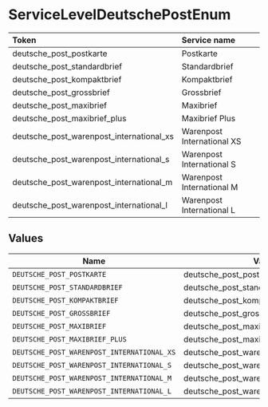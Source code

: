 # ServiceLevelDeutschePostEnum

|Token | Service name|
|:---|:---|
| deutsche_post_postkarte | Postkarte|
| deutsche_post_standardbrief | Standardbrief|
| deutsche_post_kompaktbrief | Kompaktbrief|
| deutsche_post_grossbrief | Grossbrief|
| deutsche_post_maxibrief | Maxibrief|
| deutsche_post_maxibrief_plus | Maxibrief Plus|
| deutsche_post_warenpost_international_xs | Warenpost International XS|
| deutsche_post_warenpost_international_s | Warenpost International S|
| deutsche_post_warenpost_international_m | Warenpost International M|
| deutsche_post_warenpost_international_l | Warenpost International L|



## Values

| Name                                       | Value                                      |
| ------------------------------------------ | ------------------------------------------ |
| `DEUTSCHE_POST_POSTKARTE`                  | deutsche_post_postkarte                    |
| `DEUTSCHE_POST_STANDARDBRIEF`              | deutsche_post_standardbrief                |
| `DEUTSCHE_POST_KOMPAKTBRIEF`               | deutsche_post_kompaktbrief                 |
| `DEUTSCHE_POST_GROSSBRIEF`                 | deutsche_post_grossbrief                   |
| `DEUTSCHE_POST_MAXIBRIEF`                  | deutsche_post_maxibrief                    |
| `DEUTSCHE_POST_MAXIBRIEF_PLUS`             | deutsche_post_maxibrief_plus               |
| `DEUTSCHE_POST_WARENPOST_INTERNATIONAL_XS` | deutsche_post_warenpost_international_xs   |
| `DEUTSCHE_POST_WARENPOST_INTERNATIONAL_S`  | deutsche_post_warenpost_international_s    |
| `DEUTSCHE_POST_WARENPOST_INTERNATIONAL_M`  | deutsche_post_warenpost_international_m    |
| `DEUTSCHE_POST_WARENPOST_INTERNATIONAL_L`  | deutsche_post_warenpost_international_l    |